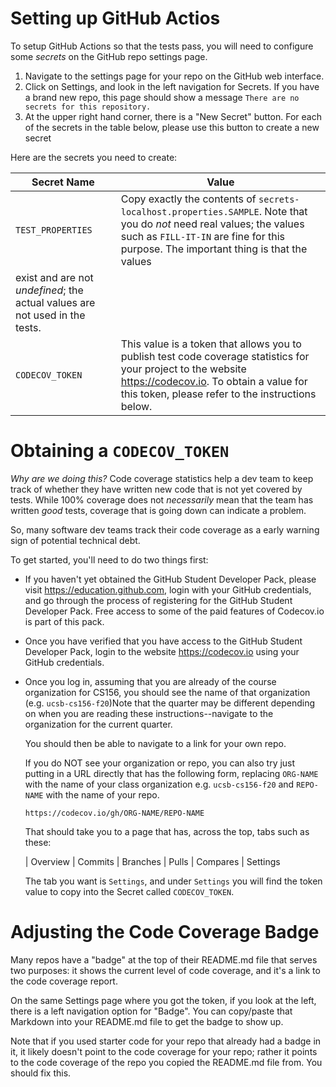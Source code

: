 # Setting up GitHub Actios

To setup GitHub Actions so that the tests pass, you will need to configure
some *secrets* on the GitHub repo settings page.

1. Navigate to the settings page for your repo on the GitHub web interface.
2. Click on Settings, and look in the left navigation for Secrets.  If you
   have a brand new repo, this page should show a message `There are no secrets for
   this repository.`
3. At the upper right hand corner, there is a "New Secret" button.  For each of
   the secrets in the table below, please use this button to create a new
   secret

Here are the secrets you need to create:

| Secret Name | Value | 
|-|-|
| `TEST_PROPERTIES` | Copy exactly the contents of `secrets-localhost.properties.SAMPLE`.  Note that you do *not* need real values; the values such as `FILL-IT-IN` are fine for this purpose.  The important thing is that the values
exist and are not *undefined*; the actual values are not used in the tests. |
| `CODECOV_TOKEN` | This value is a token that allows you to publish test code coverage statistics for your project to the website <https://codecov.io>.  To obtain a value for this token, please refer to the instructions below.  |

# Obtaining a `CODECOV_TOKEN`

*Why are we doing this?* Code coverage statistics help a dev team to keep track
of whether they have written new code that is not yet covered by tests.  While
100% coverage does not *necessarily* mean that the team has written *good* tests,
coverage that is going down can indicate a problem.

So, many software dev teams track their code coverage as a early warning sign
of potential technical debt.

To get started, you'll need to do two things first:

* If you haven't yet obtained the GitHub Student Developer Pack, please
  visit <https://education.github.com>, login with your GitHub credentials, 
  and go through the process of registering for the GitHub Student Developer Pack.  Free access to some of the paid features of Codecov.io is part of
  this pack.
* Once you have verified that you have access to the GitHub Student Developer Pack, login to the website <https://codecov.io> using your GitHub credentials.
* Once you log in, assuming that you are already of the course organization
  for CS156, you should see the name of that organization (e.g. `ucsb-cs156-f20`)Note that the quarter may be different depending on when you are reading these
  instructions--navigate to the organization for the current quarter.
  

  You should then be able to navigate to a link for your own repo.
  
  If you do NOT see your organization or repo, you can also try just 
  putting in a URL directly that has the following form, replacing `ORG-NAME`
  with the name of your class organization e.g. `ucsb-cs156-f20` and
  `REPO-NAME` with the name of your repo.

  ```
  https://codecov.io/gh/ORG-NAME/REPO-NAME
  ```

  That should take you to a page that has, across the top, tabs such as these:

  | Overview | Commits | Branches | Pulls | Compares | Settings

  The tab you want is `Settings`, and under `Settings` you will find the
  token value to copy into the Secret called `CODECOV_TOKEN`.

# Adjusting the Code Coverage Badge

Many repos have a "badge" at the top of their README.md file that serves
two purposes: it shows the current level of code coverage, and it's a 
link to the code coverage report.

On the same Settings page where you got the token, if you look at the left, there
is a left navigation option for "Badge".  You can copy/paste that Markdown
into your README.md file to get the badge to show up.

Note that if you used starter code for your repo that already had a badge in it,
it likely doesn't point to the code coverage for your repo; rather it points to the
code coverage of the repo you copied the README.md file from.  You should fix this.